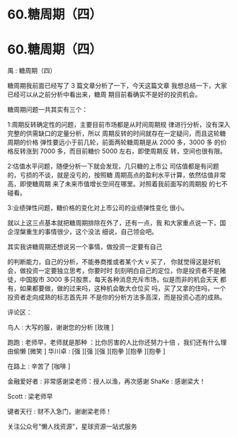 # 60.糖周期（四）

# 60.糖周期（四）

禺 : 糖周期（四）

糖周期我前面已经写了 3 篇文章分析了一下，今天这篇文章 我想总结一下，大家已经可以从之前分析中看出来，糖周 期目前看确实不是好的投资机会。

糖周期问题一共其实有三个：

1:周期反转确定性的问题，主要目前市场都是从时间周期规 律进行分析，没有深入完整的供需缺口的定量分析，所以 周期反转的时间就存在一定疑问，而且这轮糖周期的价格 弹性要远小于前几轮，前面两轮糖周期是从 2000 多，3000 多 的价格反转涨到 7000 多，而目前糖价 5000 左右，即使周期反 转，空间也很有限。

2:估值水平问题，随便分析一下就会发现，几只糖的上市公 司估值都是有问题的，亏损的不谈，就是没亏的，按照糖 周期高点的盈利水平计算，依然估值非常高，即使糖周期 来了未来市值增长空间在哪里。对照着我前面写的周期股 的七不碰看。

3:业绩弹性问题，糖价格的变化对上市公司的业绩弹性变化 很小。

就以上这三点基本就把糖周期排除在外了，还有一点，我 和大家重点说一下，国企涅槃重生的事情很少，这个没法 细说，自己领会吧。

其实我讲糖周期还想说另一个事情，做投资一定要有自己

的判断能力，自己的分析，不能券商推或者某个大 v 买了， 你就觉得这是好机会，做投资一定要独立思考，你要时时 刻刻明白自己的定位，你是投资者不是赌徒，中国股市 3000 多只股票，每天各种消息充斥市场，似是而非的机会天天 都有，如果都要做，做的过来吗，这种机会敢大仓位买 吗，买了又拿的住吗，一个投资者走向成熟的标志首先并 不是你的分析方法多高深，而是投资心态的成熟。

评论区：

鸟人 : 大写的服，谢谢您的分析 [玫瑰 ]

跑跑 : 老师早，老师就是那种 ：比你厉害的人比你还努力十倍 ，我们还有什么理由偷懒 [微笑 ] 华川卓 : [强 ][强 ][强 ][抱拳 ][抱拳 ][抱拳 ]

在路上 : 辛苦了 [咖啡 ]

金融爱好者 : 非常感谢梁老师：授人以渔，再次感谢 ShaKe : 感谢梁大！

Scott : 梁老师早

键者天行 : 财不入急门，谢谢梁老师！

关注公众号"懒人找资源"，星球资源一站式服务